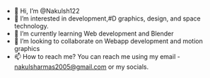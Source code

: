 - 👋 Hi, I’m @Nakulsh122
- 👀 I’m interested in development,#D graphics, design, and space technology.
- 🌱 I’m currently learning Web development and Blender
- 💞️ I’m looking to collaborate on Webapp development and motion graphics
- 📫 How to reach me? You can reach me using my email - nakulsharmas2005@gmail.com or my socials.

<!---
Nakulsh122/Nakulsh122 is a ✨ special ✨ repository because its `README.md` (this file) appears on your GitHub profile.
You can click the Preview link to take a look at your changes.
--->
